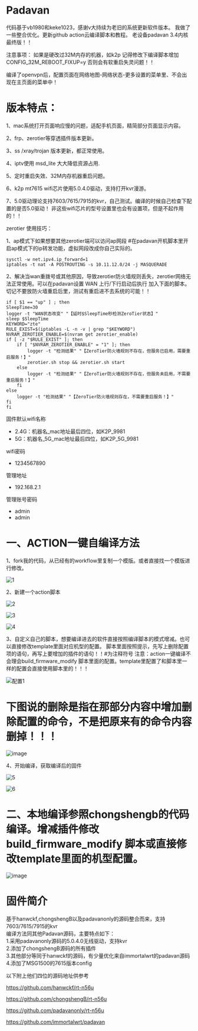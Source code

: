 # Padavan
代码基于vb1980和keke1023，感谢v大持续为老旧的系统更新软件版本。
我做了一些整合优化。更新github  action云编译脚本和教程。
老设备padavan 3.4内核最终版！！

注意事项：
如果是硬改过32M内存的机器，如k2p 记得修改下编译脚本增加 CONFIG_32M_REBOOT_FIXUP=y  否则会有软重启失灵问题！！

编译了openvpn后，配置页面在网络地图-网络状态-更多设置的菜单里、不会出现在主页面的菜单中！

# 版本特点：

1、mac系统打开页面响应慢的问题，适配手机页面，精简部分页面显示内容。

2、frp、zerotier等穿透插件版本更新。

3、ss /xray/trojan 版本更新，都正常使用。

4、iptv使用 msd_lite 大大降低资源占用.

5、定时重启失效、32M内存机器重启问题。

6、k2p mt7615 wifi芯片使用5.0.4.0驱动，支持打开kvr漫游。

7、5.0驱动理论支持7603/7615/7915的kvr，自己测试。编译的时候自己检查下配置的是否5.0驱动！
非这些wifi芯片的型号设置里也会有设置项，但是不起作用的！！

zerotier 使用技巧：

1、ap模式下如果想要其他zerotier端可以访问ap网段
#在padavan开机脚本里开启ap模式下的ip转发功能，虚拟网段改成你自己实际的。
```
sysctl -w net.ipv4.ip_forward=1
iptables -t nat -A POSTROUTING -s 10.11.12.0/24 -j MASQUERADE
```
2、解决当wan重拨号或其他原因，导致zerotier防火墙规则丢失，zerotier网络无法正常使用。可以在padavan设置  WAN 上行/下行启动后执行  加入下面的脚本。
切记不要放防火墙重启后里，测试有重启进不去系统的可能！！
```
if [ $1 == "up" ] ; then
SleepTime=30
logger -t "WAN状态改变" "【延时$SleepTime秒检测ZeroTier状态】"
sleep $SleepTime
KEYWORD="zte"
RULE_EXIST=$(iptables -L -n -v | grep "$KEYWORD")
NVRAM_ZEROTIER_ENABLE=$(nvram get zerotier_enable)
if [ -z "$RULE_EXIST" ]; then
    if [ "$NVRAM_ZEROTIER_ENABLE" = "1" ]; then
        logger -t "检测结果" "【ZeroTier防火墙规则不存在，但服务已启用，需要重启服务！】"
        zerotier.sh stop && zerotier.sh start
    else
        logger -t "检测结果" "【ZeroTier防火墙规则不存在，但服务未启用，不需要重启服务！】"
    fi
else
    logger -t "检测结果" "【ZeroTier防火墙规则存在，不需要重启服务！】"    
fi
fi
```
固件默认wifi名称
 - 2.4G：机器名_mac地址最后四位，如K2P_9981
 - 5G：机器名_5G_mac地址最后四位，如K2P_5G_9981

wifi密码
 - 1234567890

管理地址
 - 192.168.2.1

管理账号密码
 - admin
 - admin

# 一、ACTION一键自编译方法

1、fork我的代码，从已经有的workflow里复制一个模版。或者直接找一个模版进行修改。

![1](https://github.com/fightroad/Padavan-KVR/assets/39027157/611c13d7-0b32-4eb1-80d8-6bebaaf6913c)

2、新建一个action脚本

![2](https://github.com/fightroad/Padavan-KVR/assets/39027157/42120ab1-e245-4f04-a984-27f381e82565)

![3](https://github.com/fightroad/Padavan-KVR/assets/39027157/75cefd7d-fe60-40c8-87b1-1c250c98e425)

![4](https://github.com/fightroad/Padavan-KVR/assets/39027157/a5c28213-3bbb-4ad5-872e-a3639acb6496)


3、自定义自己的脚本，想要编译进去的软件直接按照编译脚本的模式增减。也可以直接修改template里面对应机型的配置。
脚本里面按照提示，先写上删除配置项的语句，再写上要增加的插件的语句！！#为注释符号
注意：action一键编译不会理会build_firmware_modify 脚本里面的配置。template里配置了和脚本里一样的配置会直接使用脚本里的！！！

![配置1](https://github.com/fightroad/Padavan-KVR/assets/39027157/4bc31b0d-a1c8-4ed9-8ff7-f6babb060ba5)


# 下图说的删除是指在那部分内容中增加删除配置的命令，不是把原来有的命令内容删掉！！！

![image](https://github.com/fightroad/Padavan-KVR/assets/39027157/aed2259d-125d-4f71-bf4c-9e4fef141656)


4、开始编译，获取编译后的固件

![5](https://github.com/fightroad/Padavan-KVR/assets/39027157/15c6aed1-41b9-41e2-b13b-a5fd6063cbd6)

![6](https://github.com/fightroad/Padavan-KVR/assets/39027157/9ab4089e-0eab-4728-8cdf-3960e503f640)


# 二、本地编译参照chongshengb的代码编译。增减插件修改 build_firmware_modify 脚本或直接修改template里面的机型配置。
![image](https://github.com/fightroad/Padavan-KVR/assets/39027157/94e9076a-965c-4632-8a59-896b7dadbd09)


# 固件简介
基于hanwckf,chongshengB以及padavanonly的源码整合而来，支持7603/7615/7915的kvr  
编译方法同其他Padavan源码，主要特点如下：  
1.采用padavanonly源码的5.0.4.0无线驱动，支持kvr  
2.添加了chongshengB源码的所有插件  
3.其他部分等同于hanwckf的源码，有少量优化来自immortalwrt的padavan源码  
4.添加了MSG1500的7615版本config  

以下附上他们四位的源码地址供参考 

https://github.com/hanwckf/rt-n56u

https://github.com/chongshengB/rt-n56u

https://github.com/padavanonly/rt-n56u

https://github.com/immortalwrt/padavan

